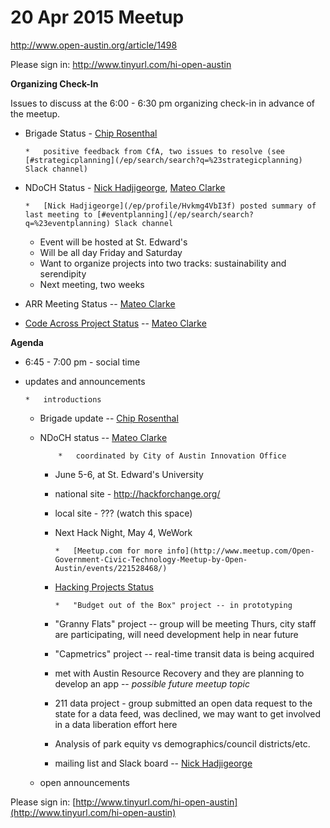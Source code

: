 # 20 Apr 2015 Meetup

[](http://www.open-austin.org/article/1498)http://www.open-austin.org/article/1498

Please sign in: [](http://www.tinyurl.com/hi-open-austin)http://www.tinyurl.com/hi-open-austin

**Organizing Check-In**

Issues to discuss at the 6:00 - 6:30 pm organizing check-in in advance of the meetup.

*   Brigade Status - [Chip Rosenthal](/ep/profile/pFoQx3n2ezk)

        *   positive feedback from CfA, two issues to resolve (see [#strategicplanning](/ep/search/search?q=%23strategicplanning) Slack channel)

*   NDoCH Status - [Nick Hadjigeorge](/ep/profile/Hvkmg4VbI3f), [Mateo Clarke](/ep/profile/yThAdj5FweD)

        *   [Nick Hadjigeorge](/ep/profile/Hvkmg4VbI3f) posted summary of last meeting to [#eventplanning](/ep/search/search?q=%23eventplanning) Slack channel
    *   Event will be hosted at St. Edward's
    *   Will be all day Friday and Saturday
    *   Want to organize projects into two tracks: sustainability and serendipity
    *   Next meeting, two weeks

*   ARR Meeting Status -- [Mateo Clarke](/ep/profile/yThAdj5FweD)
*   [Code Across Project Status](/azhfcrGxtmp#Code-Across-Project-Status) -- [Mateo Clarke](/ep/profile/yThAdj5FweD)

**Agenda**

*   6:45 - 7:00 pm - social time
*   updates and announcements

        *   introductions
    *   Brigade update -- [Chip Rosenthal](/ep/profile/pFoQx3n2ezk)
    *   NDoCH status -- [Mateo Clarke](/ep/profile/yThAdj5FweD)

                *   coordinated by City of Austin Innovation Office
        *   June 5-6, at St. Edward's University
        *   national site - [](http://hackforchange.org/)http://hackforchange.org/
        *   local site - ??? (watch this space)

        *   Next Hack Night, May 4, WeWork

                *   [Meetup.com for more info](http://www.meetup.com/Open-Government-Civic-Technology-Meetup-by-Open-Austin/events/221528468/)

        *   [Hacking Projects Status](/Current-Open-Austin-Projects-azhfcrGxtmp)

                *   "Budget out of the Box" project -- in prototyping
        *   "Granny Flats" project -- group will be meeting Thurs, city staff are participating, will need development help in near future
        *   "Capmetrics" project -- real-time transit data is being acquired
        *   met with Austin Resource Recovery and they are planning to develop an app -- _possible future meetup topic_
        *   211 data project - group submitted an open data request to the state for a data feed, was declined, we may want to get involved in a data liberation effort here
        *   Analysis of park equity vs demographics/council districts/etc.

        *   mailing list and Slack board -- [Nick Hadjigeorge](/ep/profile/Hvkmg4VbI3f)
    *   open announcements

Please sign in: [](http://www.tinyurl.com/hi-open-austin)[http://www.tinyurl.com/hi-open-austin](http://www.tinyurl.com/hi-open-austin)
